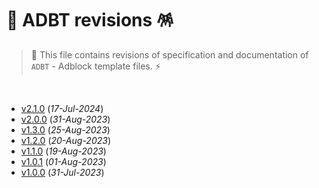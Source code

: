 # 📄 ADBT revisions 🪅

> 🐲 This file contains revisions of specification and documentation of `ADBT` - Adblock template files. ⚡

<br>

- [v2.1.0](https://github.com/adbt-lang/adbt/releases/tag/v2.1.0) (_17-Jul-2024_)
- [v2.0.0](https://github.com/adbt-lang/adbt/releases/tag/v2.0.0) (_31-Aug-2023_)
- [v1.3.0](https://github.com/adbt-lang/adbt/releases/tag/v1.3.0) (_25-Aug-2023_)
- [v1.2.0](https://github.com/adbt-lang/adbt/releases/tag/v1.2.0) (_20-Aug-2023_)
- [v1.1.0](https://github.com/adbt-lang/adbt/releases/tag/v1.1.0) (_19-Aug-2023_)
- [v1.0.1](https://github.com/adbt-lang/adbt/releases/tag/v1.0.1) (_01-Aug-2023_)
- [v1.0.0](https://github.com/adbt-lang/adbt/releases/tag/v1.0.0) (_31-Jul-2023_)
